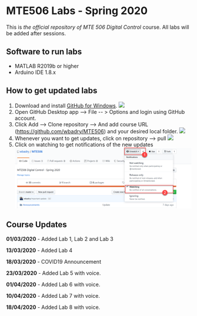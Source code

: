 # MTE506 Labs - Spring 2020

This is *the official repository of MTE 506 Digital Control* course. All labs will be added after sessions.

## Software to run labs

 - MATLAB R2019b or higher
 - Arduino IDE 1.8.x

## How to get updated labs

 1. Download and install [GitHub for Windows](https://desktop.github.com/).
 ![](https://github.com/wbadry/MTE405/blob/master/images/GitHub%20For%20Windows%20Desktop.png)
 2. Open GitHub Desktop app --> File -- > Options and login using GitHub account.
 3. Click Add --> Clone repository --> And add course URL (https://github.com/wbadry/MTE506) and your desired local folder.
 ![](https://github.com/wbadry/MTE405/blob/master/images/Clone%20Github.png)
 4. Whenever you want to get updates, click on repository --> pull
 ![](https://github.com/wbadry/MTE405/blob/master/images/Pull%20update.png)
 5. Click on watching to get notifications of the new updates
 ![](https://github.com/wbadry/MTE405/blob/master/images/watching.png)
 

## Course Updates
**01/03/2020**	-	Added Lab 1, Lab 2 and Lab 3

**13/03/2020**	-	Added Lab 4

**18/03/2020**	-	COVID19 Announcement

**23/03/2020**	-	Added Lab 5 with voice.

**01/04/2020**	-	Added Lab 6 with voice.

**10/04/2020**	-	Added Lab 7 with voice.

**18/04/2020**	-	Added Lab 8 with voice.
